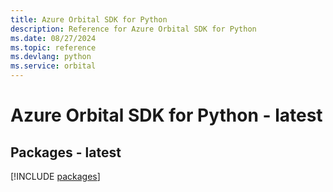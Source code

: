 ```yaml
---
title: Azure Orbital SDK for Python
description: Reference for Azure Orbital SDK for Python
ms.date: 08/27/2024
ms.topic: reference
ms.devlang: python
ms.service: orbital
---
```

# Azure Orbital SDK for Python - latest
## Packages - latest
[!INCLUDE [packages](orbital-index.md)]